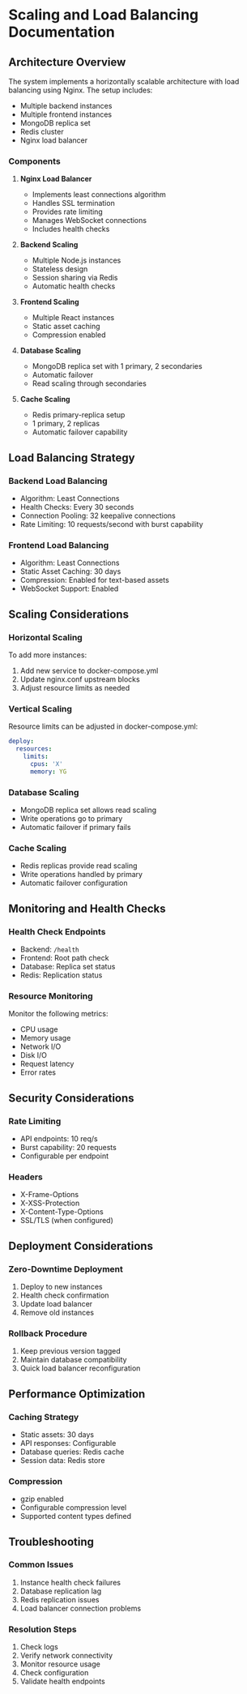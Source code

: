 # Scaling and Load Balancing Documentation

## Architecture Overview

The system implements a horizontally scalable architecture with load balancing using Nginx. The setup includes:

- Multiple backend instances
- Multiple frontend instances
- MongoDB replica set
- Redis cluster
- Nginx load balancer

### Components

1. **Nginx Load Balancer**
   - Implements least connections algorithm
   - Handles SSL termination
   - Provides rate limiting
   - Manages WebSocket connections
   - Includes health checks

2. **Backend Scaling**
   - Multiple Node.js instances
   - Stateless design
   - Session sharing via Redis
   - Automatic health checks

3. **Frontend Scaling**
   - Multiple React instances
   - Static asset caching
   - Compression enabled

4. **Database Scaling**
   - MongoDB replica set with 1 primary, 2 secondaries
   - Automatic failover
   - Read scaling through secondaries

5. **Cache Scaling**
   - Redis primary-replica setup
   - 1 primary, 2 replicas
   - Automatic failover capability

## Load Balancing Strategy

### Backend Load Balancing
- Algorithm: Least Connections
- Health Checks: Every 30 seconds
- Connection Pooling: 32 keepalive connections
- Rate Limiting: 10 requests/second with burst capability

### Frontend Load Balancing
- Algorithm: Least Connections
- Static Asset Caching: 30 days
- Compression: Enabled for text-based assets
- WebSocket Support: Enabled

## Scaling Considerations

### Horizontal Scaling
To add more instances:
1. Add new service to docker-compose.yml
2. Update nginx.conf upstream blocks
3. Adjust resource limits as needed

### Vertical Scaling
Resource limits can be adjusted in docker-compose.yml:
```yaml
deploy:
  resources:
    limits:
      cpus: 'X'
      memory: YG
```

### Database Scaling
- MongoDB replica set allows read scaling
- Write operations go to primary
- Automatic failover if primary fails

### Cache Scaling
- Redis replicas provide read scaling
- Write operations handled by primary
- Automatic failover configuration

## Monitoring and Health Checks

### Health Check Endpoints
- Backend: `/health`
- Frontend: Root path check
- Database: Replica set status
- Redis: Replication status

### Resource Monitoring
Monitor the following metrics:
- CPU usage
- Memory usage
- Network I/O
- Disk I/O
- Request latency
- Error rates

## Security Considerations

### Rate Limiting
- API endpoints: 10 req/s
- Burst capability: 20 requests
- Configurable per endpoint

### Headers
- X-Frame-Options
- X-XSS-Protection
- X-Content-Type-Options
- SSL/TLS (when configured)

## Deployment Considerations

### Zero-Downtime Deployment
1. Deploy to new instances
2. Health check confirmation
3. Update load balancer
4. Remove old instances

### Rollback Procedure
1. Keep previous version tagged
2. Maintain database compatibility
3. Quick load balancer reconfiguration

## Performance Optimization

### Caching Strategy
- Static assets: 30 days
- API responses: Configurable
- Database queries: Redis cache
- Session data: Redis store

### Compression
- gzip enabled
- Configurable compression level
- Supported content types defined

## Troubleshooting

### Common Issues
1. Instance health check failures
2. Database replication lag
3. Redis replication issues
4. Load balancer connection problems

### Resolution Steps
1. Check logs
2. Verify network connectivity
3. Monitor resource usage
4. Check configuration
5. Validate health endpoints